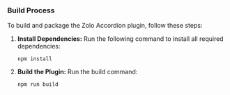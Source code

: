 ### Build Process

To build and package the Zolo Accordion plugin, follow these steps:

1. **Install Dependencies:**
   Run the following command to install all required dependencies:
   ```
   npm install
   ```

2. **Build the Plugin:**
   Run the build command:
   ```
   npm run build
   ```
